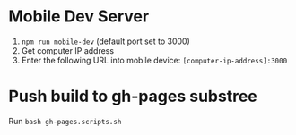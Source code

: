 # Mobile Dev Server

1. ``` npm run mobile-dev ``` (default port set to 3000)
2. Get computer IP address
3. Enter the following URL into mobile device: ```[computer-ip-address]:3000 ```

# Push build to gh-pages substree

Run ```bash gh-pages.scripts.sh ```

